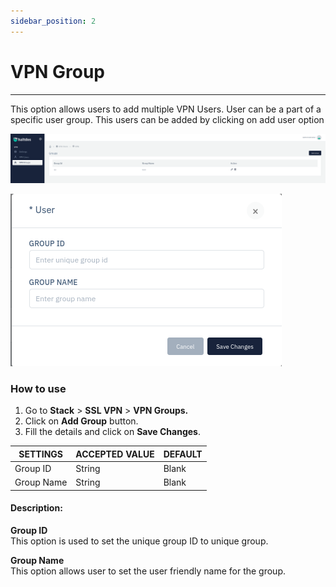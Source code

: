 ```yaml
---
sidebar_position: 2
---
```


# VPN Group

---

This option allows users to add multiple VPN Users. User can be a part of a specific user group. This users can be added by clicking on add user option

![vpngroup](/img/gslb/usergroups.png)  
  
  
![vpngroup](/img/gslb/usergroups2.png)  

### How to use  

1. Go to **Stack** > **SSL VPN** > **VPN Groups.**
2. Click on **Add Group** button.
3. Fill the details and click on **Save Changes**.


| SETTINGS   | ACCEPTED VALUE | DEFAULT |
|------------|----------------|---------|
| Group ID   | String         | Blank   |
| Group Name | String         | Blank   |

#### Description:

**Group ID**  
This option is used to set the unique group ID to unique group.  

**Group Name**  
This option allows user to set the user friendly name for the group.  